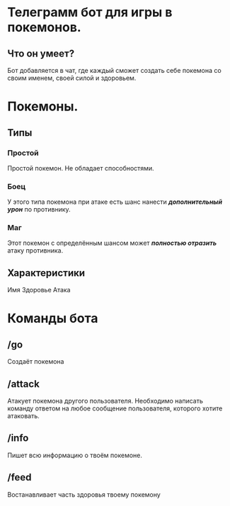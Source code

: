 # **Телеграмм бот для игры в покемонов.**
## Что он умеет?
Бот добавляется в чат, где каждый сможет создать себе покемона со своим именем, своей силой и здоровьем.
# Покемоны.
## Типы
### Простой
Простой покемон. Не обладает способностями.
### Боец
У этого типа покемона при атаке есть шанс нанести ***дополнительный урон*** по противнику.
### Маг
Этот покемон с определённым шансом может ***полностью отразить*** атаку противника.
## Характеристики
Имя
Здоровье
Атака
# Команды бота
## /go
Создаёт покемона
## /attack
Атакует покемона другого пользователя. Необходимо написать команду ответом на любое сообщение пользователя, которого хотите атаковать.
## /info 
Пишет всю информацию о твоём покемоне.
## /feed 
Востанавливает часть здоровья твоему покемону
